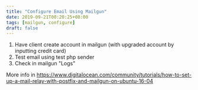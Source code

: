 ```yaml
---
title: "Configure Email Using Mailgun"
date: 2019-09-21T00:20:25+08:00
tags: [mailgun, configure]
draft: false
---
```


1. Have client create account in mailgun (with upgraded account by inputting credit card)
2. Test email using test php sender
3. Check in mailgun "Logs"

More info in https://www.digitalocean.com/community/tutorials/how-to-set-up-a-mail-relay-with-postfix-and-mailgun-on-ubuntu-16-04
